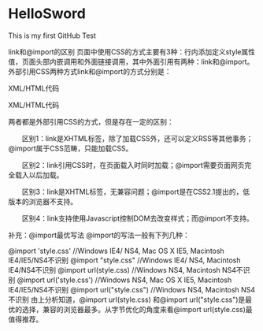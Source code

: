 # HelloSword
This is my first GitHub Test

link和@import的区别
页面中使用CSS的方式主要有3种：行内添加定义style属性值，页面头部内嵌调用和外面链接调用，其中外面引用有两种：link和@import。外部引用CSS两种方式link和@import的方式分别是：

XML/HTML代码
<link rel="stylesheet" rev="stylesheet" href="CSS文件" type="text/css" media="all" />   
XML/HTML代码
<style type="text/css" media="screen">   
@import url("CSS文件");   
</style>  

两者都是外部引用CSS的方式，但是存在一定的区别：

　　区别1：link是XHTML标签，除了加载CSS外，还可以定义RSS等其他事务；@import属于CSS范畴，只能加载CSS。

　　区别2：link引用CSS时，在页面载入时同时加载；@import需要页面网页完全载入以后加载。

　　区别3：link是XHTML标签，无兼容问题；@import是在CSS2.1提出的，低版本的浏览器不支持。

　　区别4：link支持使用Javascript控制DOM去改变样式；而@import不支持。

补充：@import最优写法
@import的写法一般有下列几种：

@import 'style.css' //Windows IE4/ NS4, Mac OS X IE5, Macintosh IE4/IE5/NS4不识别
@import "style.css" //Windows IE4/ NS4, Macintosh IE4/NS4不识别
@import url(style.css) //Windows NS4, Macintosh NS4不识别
@import url('style.css') //Windows NS4, Mac OS X IE5, Macintosh IE4/IE5/NS4不识别
@import url("style.css") //Windows NS4, Macintosh NS4不识别
由上分析知道，@import url(style.css) 和@import url("style.css")是最优的选择，兼容的浏览器最多。从字节优化的角度来看@import url(style.css)最值得推荐。
